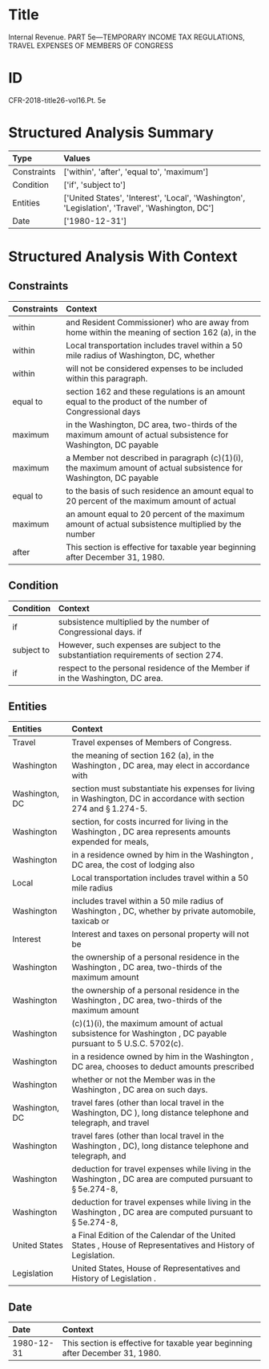 # Title

 Internal Revenue. PART 5e—TEMPORARY INCOME TAX REGULATIONS, TRAVEL EXPENSES OF MEMBERS OF CONGRESS


# ID

 CFR-2018-title26-vol16.Pt. 5e


# Structured Analysis Summary

| Type        | Values                                                                                          |
|:------------|:------------------------------------------------------------------------------------------------|
| Constraints | ['within', 'after', 'equal to', 'maximum']                                                      |
| Condition   | ['if', 'subject to']                                                                            |
| Entities    | ['United States', 'Interest', 'Local', 'Washington', 'Legislation', 'Travel', 'Washington, DC'] |
| Date        | ['1980-12-31']                                                                                  |


# Structured Analysis With Context

 


## Constraints

| Constraints   | Context                                                                                                            |
|:--------------|:-------------------------------------------------------------------------------------------------------------------|
| within        | and Resident Commissioner) who are away from home within the meaning of section 162 (a), in the                    |
| within        | Local transportation includes travel  within a 50 mile radius of Washington, DC, whether                           |
| within        | will not be considered expenses to be included within  this paragraph.                                             |
| equal to      | section 162 and these regulations is an amount equal to the product of the number of Congressional days            |
| maximum       | in the Washington, DC area, two-thirds of the maximum amount of actual subsistence for Washington, DC payable      |
| maximum       | a Member not described in paragraph (c)(1)(i), the maximum amount of actual subsistence for Washington, DC payable |
| equal to      | to the basis of such residence an amount equal to 20 percent of the maximum amount of actual                       |
| maximum       | an amount equal to 20 percent of the maximum amount of actual subsistence multiplied by the number                 |
| after         | This section is effective for taxable year beginning  after  December 31, 1980.                                    |


## Condition

| Condition   | Context                                                                                 |
|:------------|:----------------------------------------------------------------------------------------|
| if          | subsistence multiplied by the number of Congressional days. if                          |
| subject to  | However, such expenses are  subject to  the substantiation requirements of section 274. |
| if          | respect to the personal residence of the Member if  in the Washington, DC area.         |


## Entities

| Entities       | Context                                                                                                                       |
|:---------------|:------------------------------------------------------------------------------------------------------------------------------|
| Travel         | Travel  expenses of Members of Congress.                                                                                      |
| Washington     | the meaning of section 162 (a), in the Washington , DC area, may elect in accordance with                                     |
| Washington, DC | section must substantiate his expenses for living in Washington, DC  in accordance with section 274 and &#167;&#8201;1.274-5. |
| Washington     | section, for costs incurred for living in the Washington , DC area represents amounts expended for meals,                     |
| Washington     | in a residence owned by him in the Washington , DC area, the cost of lodging also                                             |
| Local          | Local transportation includes travel within a 50 mile radius                                                                  |
| Washington     | includes travel within a 50 mile radius of Washington , DC, whether by private automobile, taxicab or                         |
| Interest       | Interest and taxes on personal property will not be                                                                           |
| Washington     | the ownership of a personal residence in the Washington , DC area, two-thirds of the maximum amount                           |
| Washington     | the ownership of a personal residence in the Washington , DC area, two-thirds of the maximum amount                           |
| Washington     | (c)(1)(i), the maximum amount of actual subsistence for Washington , DC payable pursuant to 5 U.S.C. 5702(c).                 |
| Washington     | in a residence owned by him in the Washington , DC area, chooses to deduct amounts prescribed                                 |
| Washington     | whether or not the Member was in the Washington , DC area on such days.                                                       |
| Washington, DC | travel fares (other than local travel in the Washington, DC ), long distance telephone and telegraph, and travel              |
| Washington     | travel fares (other than local travel in the Washington , DC), long distance telephone and telegraph, and                     |
| Washington     | deduction for travel expenses while living in the Washington , DC area are computed pursuant to &#167;&#8201;5e.274-8,        |
| Washington     | deduction for travel expenses while living in the Washington , DC area are computed pursuant to &#167;&#8201;5e.274-8,        |
| United States  | a Final Edition of the Calendar of the United States , House of Representatives and History of Legislation.                   |
| Legislation    | United States, House of Representatives and History of Legislation .                                                          |


## Date

| Date       | Context                                                                       |
|:-----------|:------------------------------------------------------------------------------|
| 1980-12-31 | This section is effective for taxable year beginning after December 31, 1980. |



